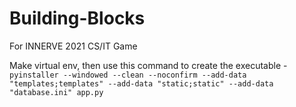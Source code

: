 # Building-Blocks
For INNERVE 2021 CS/IT Game

Make virtual env, then use this command to create the executable - `pyinstaller --windowed --clean --noconfirm --add-data "templates;templates" --add-data "static;static" --add-data "database.ini" app.py` 
